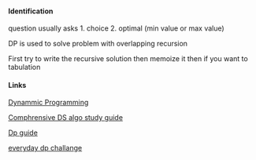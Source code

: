 #### Identification 
question usually asks 1. choice 2. optimal (min value or max value)

DP is used to solve problem with overlapping recursion

First try to write the recursive solution then memoize it then if you want to tabulation

#### Links
[Dynammic Programming](https://leetcode.com/discuss/general-discussion/1000929/solved-all-dynamic-programming-dp-problems-in-7-months)

[Comphrensive DS algo study guide](https://leetcode.com/discuss/general-discussion/494279/data-structure-and-algorithm-study-guide)

[Dp guide](https://leetcode.com/discuss/general-discussion/458695/dynamic-programming-patterns)

[everyday dp challange](https://leetcode.com/discuss/general-discussion/665187/everyday-dp-challenge-list)
